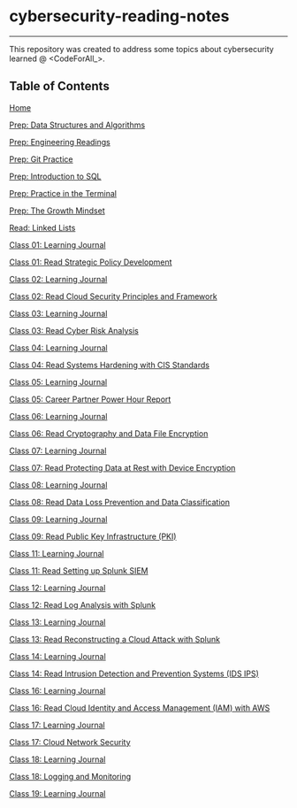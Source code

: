 # **cybersecurity-reading-notes**
***

This repository was created to address some topics about cybersecurity learned @ <CodeForAll_>.

## **Table of Contents**

[Home](https://github.com/VascoLucas01/cybersecurity-reading-notes/wiki)

[Prep: Data Structures and Algorithms](https://github.com/VascoLucas01/cybersecurity-reading-notes/wiki/00-Prep:-Data-Structures-and-Algorithms)

[Prep: Engineering Readings](https://github.com/VascoLucas01/cybersecurity-reading-notes/wiki/00-Prep:-Engineering-Readings)

[Prep: Git Practice](https://github.com/VascoLucas01/cybersecurity-reading-notes/wiki/00-Prep:-Git-Practice)

[Prep: Introduction to SQL](https://github.com/VascoLucas01/cybersecurity-reading-notes/wiki/00-Prep:-Introduction-to-SQL)

[Prep: Practice in the Terminal](https://github.com/VascoLucas01/cybersecurity-reading-notes/wiki/00-Prep:-Practice-in-the-Terminal)

[Prep: The Growth Mindset](https://github.com/VascoLucas01/cybersecurity-reading-notes/wiki/00-Prep:-The-Growth-Mindset)

[Read: Linked Lists](https://github.com/VascoLucas01/cybersecurity-reading-notes/wiki/01-Read:-Linked-Lists)

[Class 01: Learning Journal](https://github.com/VascoLucas01/cybersecurity-reading-notes/wiki/10-Class-01:-Learning-Journal)

[Class 01: Read Strategic Policy Development](https://github.com/VascoLucas01/cybersecurity-reading-notes/wiki/10-Class-01:-Read-Strategic-Policy-Development)

[Class 02: Learning Journal](https://github.com/VascoLucas01/cybersecurity-reading-notes/wiki/10-Class-02:-Learning-Journal)

[Class 02: Read Cloud Security Principles and Framework](https://github.com/VascoLucas01/cybersecurity-reading-notes/wiki/10-Class-02:-Read-Cloud-Security-Principles-and-Framework)

[Class 03: Learning Journal](https://github.com/VascoLucas01/cybersecurity-reading-notes/wiki/10-Class-03:-Learning-Journal)

[Class 03: Read Cyber Risk Analysis](https://github.com/VascoLucas01/cybersecurity-reading-notes/wiki/10-Class-03:-Read-Cyber-Risk-Analysis)

[Class 04: Learning Journal](https://github.com/VascoLucas01/cybersecurity-reading-notes/wiki/10-Class-04:-Learning-Journal)

[Class 04: Read Systems Hardening with CIS Standards](https://github.com/VascoLucas01/cybersecurity-reading-notes/wiki/10-Class-04:-Read-Systems-Hardening-with-CIS-Standards)

[Class 05: Learning Journal](https://github.com/VascoLucas01/cybersecurity-reading-notes/wiki/10-Class-05:-Learning-Journal)

[Class 05: Career Partner Power Hour Report](https://github.com/VascoLucas01/cybersecurity-reading-notes/wiki/10-Class-05:-Career-Partner-Power-Hour---Report)

[Class 06: Learning Journal](https://github.com/VascoLucas01/cybersecurity-reading-notes/wiki/10-Class-06:-Learning-Jounal)

[Class 06: Read Cryptography and Data File Encryption](https://github.com/VascoLucas01/cybersecurity-reading-notes/wiki/10-Class-06:-Read-Cryptography-and-Data-File-Encryption)

[Class 07: Learning Journal](https://github.com/VascoLucas01/cybersecurity-reading-notes/wiki/10-Class-07:-Learning-Journal)

[Class 07: Read Protecting Data at Rest with Device Encryption](https://github.com/VascoLucas01/cybersecurity-reading-notes/wiki/10-Class-07:-Read-Protecting-Data-at-Rest-with-Device-Encryption)

[Class 08: Learning Journal](https://github.com/VascoLucas01/cybersecurity-reading-notes/wiki/10-Class-08:-Learning-Journal)

[Class 08: Read Data Loss Prevention and Data Classification](https://github.com/VascoLucas01/cybersecurity-reading-notes/wiki/10-Class-08:-Read-Data-Loss-Prevention-and-Data-Classification)

[Class 09: Learning Journal](https://github.com/VascoLucas01/cybersecurity-reading-notes/wiki/10-Class-09:-Learning-Journal)

[Class 09: Read Public Key Infrastructure (PKI)](https://github.com/VascoLucas01/cybersecurity-reading-notes/wiki/10-Class-09:-Read-Public-Key-Infrastructure-(PKI))

[Class 11: Learning Journal](https://github.com/VascoLucas01/cybersecurity-reading-notes/wiki/10-Class-11:-Learning-Journal)

[Class 11: Read Setting up Splunk SIEM](https://github.com/VascoLucas01/cybersecurity-reading-notes/wiki/10-Class-11:-Read-Setting-up-Splunk-SIEM)

[Class 12: Learning Journal](https://github.com/VascoLucas01/cybersecurity-reading-notes/wiki/10-Class-12:-Learning-Journal)

[Class 12: Read Log Analysis with Splunk](https://github.com/VascoLucas01/cybersecurity-reading-notes/wiki/10-Class-12:-Read-Log-Analysis-with-Splunk)

[Class 13: Learning Journal](https://github.com/VascoLucas01/cybersecurity-reading-notes/wiki/10-Class-13:-Learning-Journal)

[Class 13: Read Reconstructing a Cloud Attack with Splunk](https://github.com/VascoLucas01/cybersecurity-reading-notes/wiki/10-Class-13:-Read-Reconstructing-a-Cloud-Attack-with-Splunk)

[Class 14: Learning Journal](https://github.com/VascoLucas01/cybersecurity-reading-notes/wiki/10-Class-14:-Learning-Journal)

[Class 14: Read Intrusion Detection and Prevention Systems (IDS IPS)](https://github.com/VascoLucas01/cybersecurity-reading-notes/wiki/10-Class-14:-Read-Intrusion-Detection-and-Prevention-Systems-(IDS-IPS))

[Class 16: Learning Journal](https://github.com/VascoLucas01/cybersecurity-reading-notes/wiki/10-Class-16:-Learning-Journal)

[Class 16: Read Cloud Identity and Access Management (IAM) with AWS](https://github.com/VascoLucas01/cybersecurity-reading-notes/wiki/10-Class-16:-Read-Cloud-Identity-and-Access-Management-(IAM)-with-AWS)

[Class 17: Learning Journal](https://github.com/VascoLucas01/cybersecurity-reading-notes/wiki/10-Class-17:-Learning-Journal)

[Class 17: Cloud Network Security](https://github.com/VascoLucas01/cybersecurity-reading-notes/wiki/10-Class-17:-Cloud-Network-Security)

[Class 18: Learning Journal](https://github.com/VascoLucas01/cybersecurity-reading-notes/wiki/10-Class-18:-Learning-Journal)

[Class 18: Logging and Monitoring](https://github.com/VascoLucas01/cybersecurity-reading-notes/wiki/10-Class-18:-Logging-and-Monitoring)

[Class 19: Learning Journal]()

